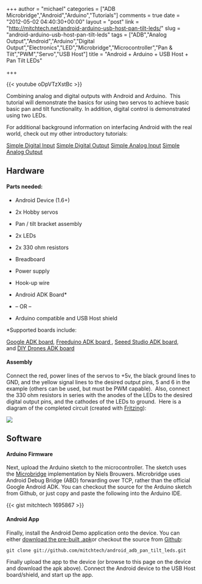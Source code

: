 +++
author = "michael"
categories = ["ADB Microbridge","Android","Arduino","Tutorials"]
comments = true
date = "2012-05-02 04:40:30+00:00"
layout = "post"
link = "http://mitchtech.net/android-arduino-usb-host-pan-tilt-leds/"
slug = "android-arduino-usb-host-pan-tilt-leds"
tags = ["ADB","Analog Output","Android","Arduino","Digital Output","Electronics","LED","Microbridge","Microcontroller","Pan &amp; Tilt","PWM","Servo","USB Host"]
title = "Android + Arduino + USB Host + Pan Tilt LEDs"

+++

{{< youtube oDpVTzXstBc >}}

Combining analog and digital outputs with Android and Arduino.  This tutorial will demonstrate the basics for using two servos to achieve basic basic pan and tilt functionality. In addition, digital control is demonstrated using two LEDs.

For additional background information on interfacing Android with the real world, check out my other introductory tutorials:

[Simple Digital Input](http://mitchtech.net/android-arduino-usb-host-simple-digital-input/)
[Simple Digital Output](http://mitchtech.net/android-arduino-usb-host-simple-digital-output/)
[Simple Analog Input](http://mitchtech.net/android-arduino-usb-host-simple-analog-input/)
[Simple Analog Output](http://mitchtech.net/android-arduino-usb-host-simple-analog-output/)

## Hardware

#### Parts needed:

  * Android Device (1.6+)

  * 2x Hobby servos

  * Pan / tilt bracket assembly

  * 2x LEDs

  * 2x 330 ohm resistors

  * Breadboard

  * Power supply

  * Hook-up wire

  * Android ADK Board*

  * – OR –

  * Arduino compatible and USB Host shield

*Supported boards include:

[Google ADK board](http://www.rt-net.jp/shop/index.php?main_page=product_info&cPath=3_4&products_id=1), [Freeduino ADK board ](http://shop.moderndevice.com/products/freeduino-usb-host-board), [Seeed Studio ADK board](http://www.seeedstudio.com/depot/seeeduino-adk-main-board-p-846.html), and [DIY Drones ADK board](https://store.diydrones.com/ProductDetails.asp?ProductCode=BR-PhoneDrone)

#### Assembly

Connect the red, power lines of the servos to +5v, the black ground lines to GND, and the yellow signal lines to the desired output pins, 5 and 6 in the example (others can be used, but must be PWM capable).  Also, connect the 330 ohm resistors in series with the anodes of the LEDs to the desired digital output pins, and the cathodes of the LEDs to ground.  Here is a diagram of the completed circuit (created with [Fritzing](http://fritzing.org/)):

[![](http://mitchtech.net/wp-content/uploads/2012/05/adb_pan_tilt_leds.png)](http://mitchtech.net/wp-content/uploads/2012/05/adb_pan_tilt_leds.png)

## Software

#### Arduino Firmware

Next, upload the Arduino sketch to the microcontroller. The sketch uses the [Microbridge](http://code.google.com/p/microbridge/) implementation by Niels Brouwers. Microbridge uses Android Debug Bridge (ABD) forwarding over TCP, rather than the official Google Android ADK. You can checkout the source for the Arduino sketch from Github, or just copy and paste the following into the Arduino IDE.

{{< gist mitchtech 1695867 >}}

#### Android App

Finally, install the Android Demo application onto the device. You can either [download the pre-built .apk](http://mitch-tech.appspot.com/adb/AdbPanTiltLeds.apk)or checkout the source from [Github](https://github.com/mitchtech/android_adb_pan_tilt_leds):

```
git clone git://github.com/mitchtech/android_adb_pan_tilt_leds.git
```

Finally upload the app to the device (or browse to this page on the device and download the apk above). Connect the Android device to the USB Host board/shield, and start up the app.

